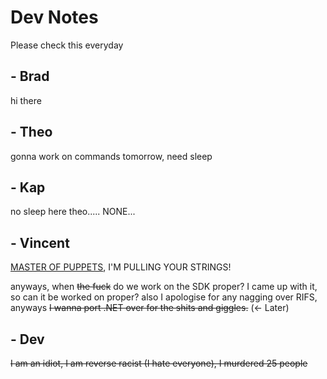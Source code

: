 # Dev Notes

Please check this everyday

## - Brad

hi there

## - Theo
gonna work on commands tomorrow, need sleep

## - Kap
no sleep here theo..... NONE...

## - Vincent
[MASTER OF PUPPETS](https://open.spotify.com/track/2MuWTIM3b0YEAskbeeFE1i?si=POP0gB4nSY-stbqPH6Yt4w), I'M PULLING YOUR STRINGS!

anyways, when ~~the fuck~~ do we work on the SDK proper? I came up with it, so can it be worked on proper? also I apologise for any nagging over RIFS, anyways ~~I wanna port .NET over for the shits and giggles.~~ (<- Later)

## - Dev

~~I am an idiot, I am reverse racist (I hate everyone), I murdered 25 people~~

